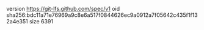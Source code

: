 version https://git-lfs.github.com/spec/v1
oid sha256:bdc11a71e76969a9c8e6a517f0844626ec9a0912a7f05642c435f1f132a4e351
size 6391
